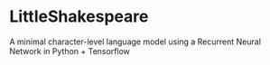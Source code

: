 # LittleShakespeare
A minimal character-level language model using a Recurrent Neural Network in Python + Tensorflow
